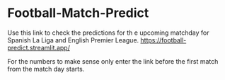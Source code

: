 # Football-Match-Predict

Use this link to check the predictions for th e upcoming matchday for Spanish La Liga and English Premier League. https://football-predict.streamlit.app/

For the numbers to make sense only enter the link before the first match from the match day starts.
